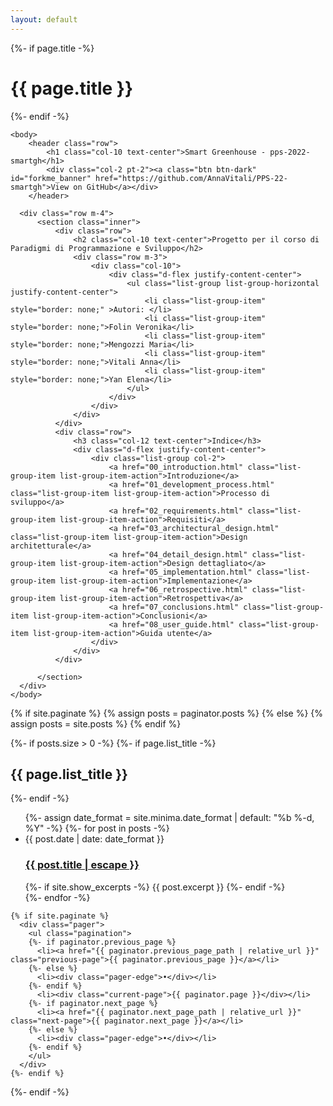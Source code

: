 ```yaml
---
layout: default
---
```


<div class="home">
  {%- if page.title -%}
    <h1 class="page-heading">{{ page.title }}</h1>
  {%- endif -%}

    <body>
        <header class="row">
            <h1 class="col-10 text-center">Smart Greenhouse - pps-2022-smartgh</h1>
            <div class="col-2 pt-2"><a class="btn btn-dark" id="forkme_banner" href="https://github.com/AnnaVitali/PPS-22-smartgh">View on GitHub</a></div>
        </header>

      <div class="row m-4">
          <section class="inner">
              <div class="row">
                  <h2 class="col-10 text-center">Progetto per il corso di Paradigmi di Programmazione e Sviluppo</h2>
                  <div class="row m-3">
                      <div class="col-10">
                          <div class="d-flex justify-content-center">
                              <ul class="list-group list-group-horizontal justify-content-center">
                                  <li class="list-group-item" style="border: none;" >Autori: </li>
                                  <li class="list-group-item" style="border: none;">Folin Veronika</li>
                                  <li class="list-group-item" style="border: none;">Mengozzi Maria</li>
                                  <li class="list-group-item" style="border: none;">Vitali Anna</li>
                                  <li class="list-group-item" style="border: none;">Yan Elena</li>
                              </ul>
                          </div>
                      </div>
                  </div>
              </div>
              <div class="row">
                  <h3 class="col-12 text-center">Indice</h3>
                  <div class="d-flex justify-content-center">
                      <div class="list-group col-2">
                          <a href="00_introduction.html" class="list-group-item list-group-item-action">Introduzione</a>
                          <a href="01_development_process.html" class="list-group-item list-group-item-action">Processo di sviluppo</a>
                          <a href="02_requirements.html" class="list-group-item list-group-item-action">Requisiti</a>
                          <a href="03_architectural_design.html" class="list-group-item list-group-item-action">Design architetturale</a>
                          <a href="04_detail_design.html" class="list-group-item list-group-item-action">Design dettagliato</a>
                          <a href="05_implementation.html" class="list-group-item list-group-item-action">Implementazione</a>
                          <a href="06_retrospective.html" class="list-group-item list-group-item-action">Retrospettiva</a>
                          <a href="07_conclusions.html" class="list-group-item list-group-item-action">Conclusioni</a>
                          <a href="08_user_guide.html" class="list-group-item list-group-item-action">Guida utente</a>
                      </div>
                  </div>
              </div>

          </section>
      </div>
    </body>


  {% if site.paginate %}
    {% assign posts = paginator.posts %}
  {% else %}
    {% assign posts = site.posts %}
  {% endif %}


  {%- if posts.size > 0 -%}
    {%- if page.list_title -%}
      <h2 class="post-list-heading">{{ page.list_title }}</h2>
    {%- endif -%}
    <ul class="post-list">
      {%- assign date_format = site.minima.date_format | default: "%b %-d, %Y" -%}
      {%- for post in posts -%}
      <li>
        <span class="post-meta">{{ post.date | date: date_format }}</span>
        <h3>
          <a class="post-link" href="{{ post.url | relative_url }}">
            {{ post.title | escape }}
          </a>
        </h3>
        {%- if site.show_excerpts -%}
          {{ post.excerpt }}
        {%- endif -%}
      </li>
      {%- endfor -%}
    </ul>

    {% if site.paginate %}
      <div class="pager">
        <ul class="pagination">
        {%- if paginator.previous_page %}
          <li><a href="{{ paginator.previous_page_path | relative_url }}" class="previous-page">{{ paginator.previous_page }}</a></li>
        {%- else %}
          <li><div class="pager-edge">•</div></li>
        {%- endif %}
          <li><div class="current-page">{{ paginator.page }}</div></li>
        {%- if paginator.next_page %}
          <li><a href="{{ paginator.next_page_path | relative_url }}" class="next-page">{{ paginator.next_page }}</a></li>
        {%- else %}
          <li><div class="pager-edge">•</div></li>
        {%- endif %}
        </ul>
      </div>
    {%- endif %}

  {%- endif -%}

</div>
